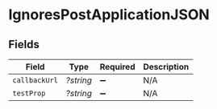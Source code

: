 # IgnoresPostApplicationJSON


## Fields

| Field              | Type               | Required           | Description        |
| ------------------ | ------------------ | ------------------ | ------------------ |
| `callbackUrl`      | *?string*          | :heavy_minus_sign: | N/A                |
| `testProp`         | *?string*          | :heavy_minus_sign: | N/A                |
